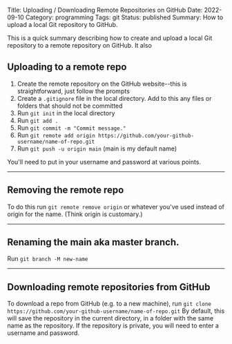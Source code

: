 Title: Uploading / Downloading Remote Repositories on GitHub
Date: 2022-09-10
Category: programming
Tags: git
Status: published
Summary: How to upload a local Git repository to GitHub.

This is a quick summary describing how to create and upload a local Git repository to a remote repository on GitHub. It also 

## Uploading to a remote repo

1. Create the remote repository on the GitHub website--this is straightforward, just follow the prompts
1. Create a `.gitignore` file in the local directory. Add to this any files or folders that should not be committed
1. Run `git init` in the local directory
1. Run `git add .`
1. Run `git commit -m "Commit message."`
1. Run `git remote add origin https://github.com/your-github-username/name-of-repo.git`
1. Run `git push -u origin main` (main is my default name)

You'll need to put in your username and password at various points.

---

## Removing the remote repo

To do this run `git remote remove origin` or whatever you've used instead of origin for the name. (Think origin is customary.)

---

## Renaming the main aka master branch.

Run `git branch -M new-name`

---

## Downloading remote repositories from GitHub

To download a repo from GitHub (e.g. to a new machine), run `git clone https://github.com/your-github-username/name-of-repo.git` By default, this will save the repository in the current directory, in a folder with the same name as the repository. If the repository is private, you will need to enter a username and password.
